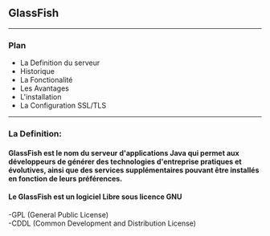 [logo]: https://github.com/adam-p/markdown-here/raw/master/src/common/images/icon48.png "GlassFish"

## GlassFish

___
### Plan
- La Definition du serveur 
- Historique
- La Fonctionalité
- Les Avantages
- L'installation
- La Configuration SSL/TLS

___
### La Definition:
#### GlassFish est le nom du serveur d'applications Java qui permet aux développeurs de générer des technologies d'entreprise pratiques et évolutives, ainsi que des services supplémentaires pouvant être installés en fonction de leurs préférences.

#### Le GlassFish est un logiciel Libre sous licence GNU 
-GPL (General Public License) </br>
-CDDL (Common Development and Distribution License)
